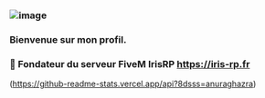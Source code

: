 ### ![image](https://user-images.githubusercontent.com/94976902/159094414-5706f4c5-8236-445c-b0e9-42ee4b93d174.png)
### Bienvenue sur mon profil.
### 🔭 Fondateur du serveur FiveM IrisRP https://iris-rp.fr
(https://github-readme-stats.vercel.app/api?8dsss=anuraghazra)
